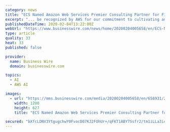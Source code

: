 ```yaml
---
category: news
title: "ECS Named Amazon Web Services Premier Consulting Partner for Fifth Consecutive Year"
excerpt: "... be recognized by AWS for our commitment to cultivating and delivering the highest level of expertise for AWS solutions.” About ECS ECS, a segment of ASGN, delivers advanced solutions in cloud, cybersecurity, artificial intelligence (AI), machine learning (ML), application and IT modernization, science, and engineering. The company solves ..."
publishedDateTime: 2020-02-04T13:22:00Z
webUrl: "https://www.businesswire.com/news/home/20200204005658/en/ECS-Named-Amazon-Web-Services-Premier-Consulting"
type: article
quality: 33
heat: 33
published: false

provider:
  name: Business Wire
  domain: businesswire.com

topics:
  - AI
  - AWS AI

images:
  - url: "https://mms.businesswire.com/media/20200204005658/en/656931/23/ECS_Logo.jpg"
    width: 1200
    height: 627
    title: "ECS Named Amazon Web Services Premier Consulting Partner for Fifth Consecutive Year"

secured: "bXfcLDNV3YtgugchwY0FvocD07KJ2FOhUr+/qFKT1ABY7Ssfr2/tm1iLLa3icIANE4UzKrTKeXVoFCFRZJ9229q1iPHGhnH5t+x05SEfFNWqy1Yklcopm8OrOFpQfxaUPWNHGd58Rbf+R0H+ioBiRZ0XqYt9RydXJfsJuk/SjY3LN6hCyT041TRPSNjp3jgjQbA0gpqjghCNS/j25NoemMZkPA4qI6BYSXp43VEs1YTlGtiihVGmyzEZT5BC1jfpuEXHXCIuO3WXRJzyAx042C23/Tq9a7TJXzrYuqFb6OhUeA8RgQRLhTIGKzkda59ctFgMF2ndXC1G1j95KC16FI80M2mB2I5G7TQx1I9xS3hylmdMAN+6YTXWH8Rj3IjPQYqZaG0t+Pv9v4mdZtJSp1Y7RrLGEUgxn7OKtCsRZEVWWZ2JjzOkQ6TjTyi+wUZ3r7CKCD/qugp/JxYLyqmtDAYgBFm/OqOCzxESxQgXxjA=;mI2DsQQJcHXjy7t/YQXwlg=="
---
```


